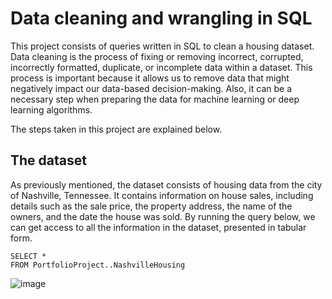 # **Data cleaning and wrangling in SQL**
This project consists of queries written in SQL to clean a housing dataset. Data cleaning is the process of fixing or removing incorrect, corrupted, incorrectly formatted, duplicate, or incomplete data within a dataset. This process is important because it allows us to remove data that might negatively impact our data-based decision-making. Also, it can be a necessary step when preparing the data for machine learning or deep learning algorithms.

The steps taken in this project are explained below.

## The dataset
As previously mentioned, the dataset consists of housing data from the city of Nashville, Tennessee. It contains information on house sales, including details such as the sale price, the property address, the name of the owners, and the date the house was sold.
By running the query below, we can get access to all the information in the dataset, presented in tabular form.
```
SELECT *
FROM PortfolioProject..NashvilleHousing
```
![image](https://github.com/Daniel-De-la-Cruz-Vill/Data-Cleaning-in-SQL-with-a-Housing-Dataset/assets/157164355/8c8a4c2b-9482-4a17-b3ed-f0f31870521f)
